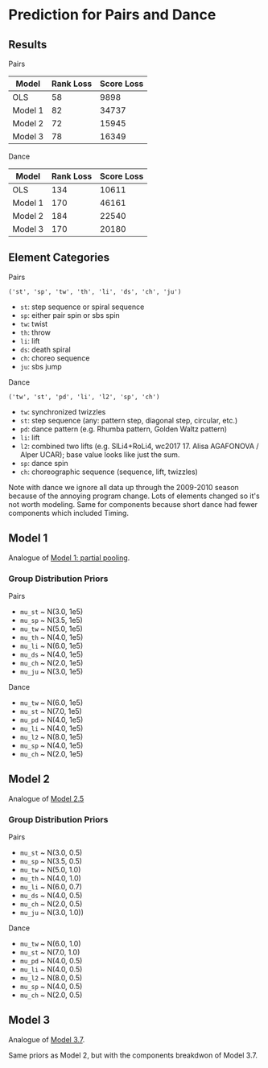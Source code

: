 Prediction for Pairs and Dance
==============================

## Results

Pairs

| Model   | Rank Loss | Score Loss |
|---------|-----------|------------|
| OLS     | 58        | 9898       |
| Model 1 | 82        | 34737      |
| Model 2 | 72        | 15945      |
| Model 3 | 78        | 16349      |

Dance

| Model   | Rank Loss | Score Loss |
|---------|-----------|------------|
| OLS     | 134       | 10611      |
| Model 1 | 170       | 46161      |
| Model 2 | 184       | 22540      |
| Model 3 | 170       | 20180      |


## Element Categories
Pairs
```
('st', 'sp', 'tw', 'th', 'li', 'ds', 'ch', 'ju')
```
* `st`: step sequence or spiral sequence
* `sp`: either pair spin or sbs spin
* `tw`: twist
* `th`: throw
* `li`: lift
* `ds`: death spiral
* `ch`: choreo sequence
* `ju`: sbs jump

Dance
```
('tw', 'st', 'pd', 'li', 'l2', 'sp', 'ch')
```
* `tw`: synchronized twizzles
* `st`: step sequence (any: pattern step, diagonal step, circular, etc.)
* `pd`: dance pattern (e.g. Rhumba pattern, Golden Waltz pattern)
* `li`: lift
* `l2`: combined two lifts (e.g. SlLi4+RoLi4, wc2017 17. Alisa AGAFONOVA
  / Alper UCAR); base value looks like just the sum.
* `sp`: dance spin
* `ch`: choreographic sequence (sequence, lift, twizzles)

Note with dance we ignore all data up through the 2009-2010 season because of
the annoying program change. Lots of elements changed so it's not worth
modeling. Same for components because short dance had fewer components which
included Timing.

## Model 1
Analogue of [Model 1: partial pooling](elt_comp_model_1.md).

### Group Distribution Priors
Pairs
* `mu_st` ~ N(3.0, 1e5)
* `mu_sp` ~ N(3.5, 1e5)
* `mu_tw` ~ N(5.0, 1e5)
* `mu_th` ~ N(4.0, 1e5)
* `mu_li` ~ N(6.0, 1e5)
* `mu_ds` ~ N(4.0, 1e5)
* `mu_ch` ~ N(2.0, 1e5)
* `mu_ju` ~ N(3.0, 1e5)

Dance
* `mu_tw` ~ N(6.0, 1e5)
* `mu_st` ~ N(7.0, 1e5)
* `mu_pd` ~ N(4.0, 1e5)
* `mu_li` ~ N(4.0, 1e5)
* `mu_l2` ~ N(8.0, 1e5)
* `mu_sp` ~ N(4.0, 1e5)
* `mu_ch` ~ N(2.0, 1e5)

## Model 2
Analogue of [Model 2.5](elt_comp_model_2.5.md)

### Group Distribution Priors

Pairs
* `mu_st` ~ N(3.0, 0.5)
* `mu_sp` ~ N(3.5, 0.5)
* `mu_tw` ~ N(5.0, 1.0)
* `mu_th` ~ N(4.0, 1.0)
* `mu_li` ~ N(6.0, 0.7)
* `mu_ds` ~ N(4.0, 0.5)
* `mu_ch` ~ N(2.0, 0.5)
* `mu_ju` ~ N(3.0, 1.0))

Dance
* `mu_tw` ~ N(6.0, 1.0)
* `mu_st` ~ N(7.0, 1.0)
* `mu_pd` ~ N(4.0, 0.5)
* `mu_li` ~ N(4.0, 0.5)
* `mu_l2` ~ N(8.0, 0.5)
* `mu_sp` ~ N(4.0, 0.5)
* `mu_ch` ~ N(2.0, 0.5)

## Model 3
Analogue of [Model 3.7](elt_comp_model_3.md).

Same priors as Model 2, but with the components breakdwon of Model 3.7.